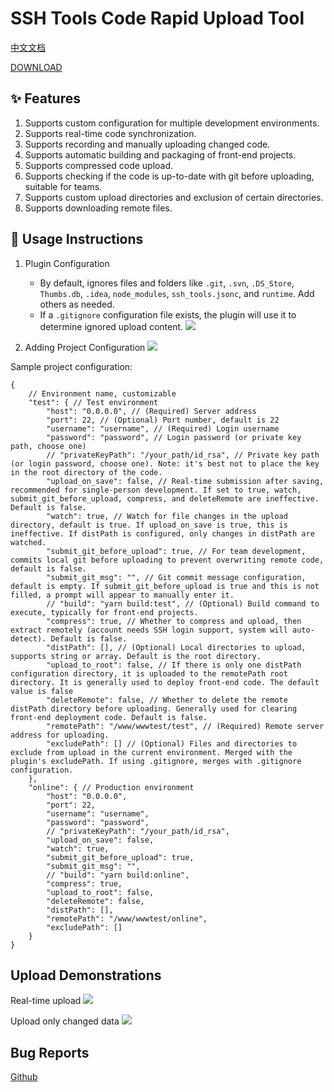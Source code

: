 # SSH Tools Code Rapid Upload Tool

[中文文档](https://github.com/oorzc/ssh-tools/blob/main/README.zh-CN.md)

[DOWNLOAD](https://marketplace.visualstudio.com/items?itemName=oorzc.ssh-tools)

## ✨ Features

1. Supports custom configuration for multiple development environments.
2. Supports real-time code synchronization.
3. Supports recording and manually uploading changed code.
4. Supports automatic building and packaging of front-end projects.
5. Supports compressed code upload.
6. Supports checking if the code is up-to-date with git before uploading, suitable for teams.
7. Supports custom upload directories and exclusion of certain directories.
8. Supports downloading remote files.

## 📖 Usage Instructions

1. Plugin Configuration
   * By default, ignores files and folders like `.git`, `.svn`, `.DS_Store`, `Thumbs.db`, `.idea`, `node_modules`, `ssh_tools.jsonc`, and `runtime`. Add others as needed.
   * If a `.gitignore` configuration file exists, the plugin will use it to determine ignored upload content.
   ![](https://cdn.jsdelivr.net/gh/oorzc/public_img@main/img/2023%2F10%2F07%2F20231007154405.png)

2. Adding Project Configuration
    ![](https://cdn.jsdelivr.net/gh/oorzc/public_img@main/img/2023%2F10%2F20%2F20231020152143.gif)

Sample project configuration:

```jsonc
{
    // Environment name, customizable
    "test": { // Test environment
        "host": "0.0.0.0", // (Required) Server address
        "port": 22, // (Optional) Port number, default is 22
        "username": "username", // (Required) Login username  
        "password": "password", // Login password (or private key path, choose one)
        // "privateKeyPath": "/your_path/id_rsa", // Private key path (or login password, choose one). Note: it's best not to place the key in the root directory of the code.
        "upload_on_save": false, // Real-time submission after saving, recommended for single-person development. If set to true, watch, submit_git_before_upload, compress, and deleteRemote are ineffective. Default is false.
        "watch": true, // Watch for file changes in the upload directory, default is true. If upload_on_save is true, this is ineffective. If distPath is configured, only changes in distPath are watched.
        "submit_git_before_upload": true, // For team development, commits local git before uploading to prevent overwriting remote code, default is false.
        "submit_git_msg": "", // Git commit message configuration, default is empty. If submit_git_before_upload is true and this is not filled, a prompt will appear to manually enter it.
        // "build": "yarn build:test", // (Optional) Build command to execute, typically for front-end projects.
        "compress": true, // Whether to compress and upload, then extract remotely (account needs SSH login support, system will auto-detect). Default is false.
        "distPath": [], // (Optional) Local directories to upload, supports string or array. Default is the root directory.
        "upload_to_root": false, // If there is only one distPath configuration directory, it is uploaded to the remotePath root directory. It is generally used to deploy front-end code. The default value is false
        "deleteRemote": false, // Whether to delete the remote distPath directory before uploading. Generally used for clearing front-end deployment code. Default is false.
        "remotePath": "/www/wwwtest/test", // (Required) Remote server address for uploading.
        "excludePath": [] // (Optional) Files and directories to exclude from upload in the current environment. Merged with the plugin's excludePath. If using .gitignore, merges with .gitignore configuration.
    },
    "online": { // Production environment
        "host": "0.0.0.0",  
        "port": 22, 
        "username": "username", 
        "password": "password",
        // "privateKeyPath": "/your_path/id_rsa", 
        "upload_on_save": false, 
        "watch": true, 
        "submit_git_before_upload": true, 
        "submit_git_msg": "", 
        // "build": "yarn build:online",  
        "compress": true, 
        "upload_to_root": false, 
        "deleteRemote": false, 
        "distPath": [], 
        "remotePath": "/www/wwwtest/online",  
        "excludePath": []
    }
}
```

## Upload Demonstrations

Real-time upload
![](https://cdn.jsdelivr.net/gh/oorzc/public_img@main/img/2023%2F10%2F07%2F20231007165139.gif)

Upload only changed data
![](https://cdn.jsdelivr.net/gh/oorzc/public_img@main/img/2023%2F10%2F07%2F20231007164843.gif)

## Bug Reports

[Github](https://github.com/oorzc/ssh-tools/issues)